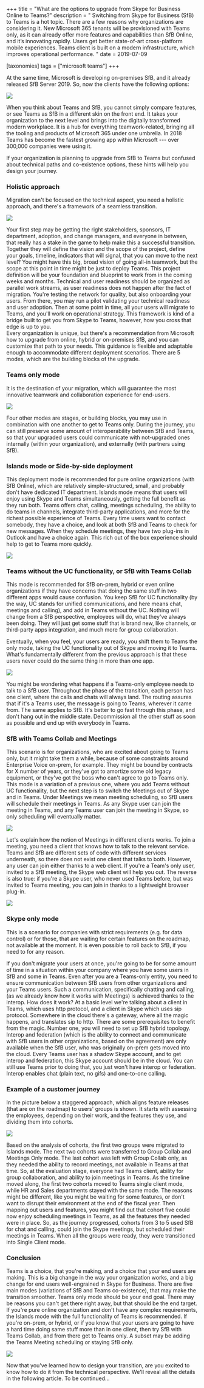 +++
title = "What are the options to upgrade from Skype for Business Online to Teams?"
description = " Switching from Skype for Business (SfB) to Teams is a hot topic. There are a few reasons why organizations are considering it. New Microsoft 365 tenants will be provisioned with Teams only, as it can already offer more features and capabilities than SfB Online, and it’s innovating rapidly. Users get better state-of-art cross-platform mobile experiences. Teams client is built on a modern infrastructure, which improves operational performance. "
date = 2019-07-09

[taxonomies]
tags = ["microsoft teams"]
+++

At the same time, Microsoft is developing on-premises SfB, and it
already released SfB Server 2019. So, now the clients have the following
options:

![](https://o365hq.com/images/442.png)

When you think about Teams and SfB, you cannot simply compare features,
or see Teams as SfB in a different skin on the front end. It takes your
organization to the next level and brings into the digitally transformed
modern workplace. It is a hub for everything teamwork-related, bringing
all the tooling and products of Microsoft 365 under one umbrella. In
2018 Teams has become the fastest growing app within Microsoft --- over
300,000 companies were using it.

If your organization is planning to upgrade from SfB to Teams but
confused about technical paths and co-existence options, these hints
will help you design your journey.

### Holistic approach

Migration can't be focused on the technical aspect, you need a holistic
approach, and there's a framework of a seamless transition.

![](https://o365hq.com/images/439.png)

Your first step may be getting the right stakeholders, sponsors, IT
department, adoption, and change managers, and everyone in between, that
really has a stake in the game to help make this a successful
transition. Together they will define the vision and the scope of the
project, define your goals, timeline, indicators that will signal, that
you can move to the next level? You might have this big, broad vision of
going all-in teamwork, but the scope at this point in time might be just
to deploy Teams. This project definition will be your foundation and
blueprint to work from in the coming weeks and months. Technical and
user readiness should be organized as parallel work streams, as user
readiness does not happen after the fact of migration. You're testing
the network for quality, but also onboarding your users. From there, you
may run a pilot validating your technical readiness and user adoption.
Then at some point in time, all your users will migrate to Teams, and
you'll work on operational strategy. This framework is kind of a bridge
built to get you from Skype to Teams, however, how you cross that edge
is up to you.\
Every organization is unique, but there's a recommendation from
Microsoft how to upgrade from online, hybrid or on-premises SfB, and you
can customize that path to your needs. This guidance is flexible and
adaptable enough to accommodate different deployment scenarios. There
are 5 modes, which are the building blocks of the upgrade.

### Teams only mode

It is the destination of your migration, which will guarantee the most
innovative teamwork and collaboration experience for end-users.

![](https://o365hq.com/images/441.png)

Four other modes are stages, or building blocks, you may use in
combination with one another to get to Teams only. During the journey,
you can still preserve some amount of interoperability between SfB and
Teams, so that your upgraded users could communicate with not-upgraded
ones internally (within your organization), and externally (with
partners using SfB).

### Islands mode or Side-by-side deployment

This deployment mode is recommended for pure online organizations (with
SfB Online), which are relatively simple-structured, small, and probably
don't have dedicated IT department. Islands mode means that users will
enjoy using Skype and Teams simultaneously, getting the full benefit as
they run both. Teams offers chat, calling, meetings scheduling, the
ability to do teams in channels, integrate third-party applications, and
more for the richest possible experience of Teams. Every time users want
to contact somebody, they have a choice, and look at both SfB and Teams
to check for new messages. When they schedule meetings, they have two
plug-ins in Outlook and have a choice again. This rich out of the box
experience should help to get to Teams more quickly.

![](https://o365hq.com/images/440.png)

### Teams without the UC functionality, or SfB with Teams Collab

This mode is recommended for SfB on-prem, hybrid or even online
organizations if they have concerns that doing the same stuff in two
different apps would cause confusion. You keep SfB for UC functionality
(by the way, UC stands for unified communications, and here means chat,
meetings and calling), and add in Teams without the UC. Nothing will
change from a SfB perspective, employees will do, what they've always
been doing. They will just get some stuff that is brand new, like
channels, or third-party apps integration, and much more for group
collaboration.

Eventually, when you feel, your users are ready, you shift them to Teams
the only mode, taking the UC functionality out of Skype and moving it to
Teams. What's fundamentally different from the previous approach is that
these users never could do the same thing in more than one app.

![](https://o365hq.com/images/443.png)

You might be wondering what happens if a Teams-only employee needs to
talk to a SfB user. Throughout the phase of the transition, each person
has one client, where the calls and chats will always land. The routing
assures that if it's a Teams user, the message is going to Teams,
wherever it came from. The same applies to SfB. It's better to go fast
through this phase, and don't hang out in the middle state. Decommission
all the other stuff as soon as possible and end up with everybody in
Teams.

### SfB with Teams Collab and Meetings

This scenario is for organizations, who are excited about going to Teams
only, but it might take them a while, because of some constraints around
Enterprise Voice on-prem, for example. They might be bound by contracts
for X number of years, or they've got to amortize some old legacy
equipment, or they've got the boss who can't agree to go to Teams only.
This mode is a variation of a previous one, where you add Teams without
UC functionality, but the next step is to switch the Meetings out of
Skype and in Teams. Under Meetings we mean meeting scheduling, so SfB
users will schedule their meetings in Teams. As any Skype user can join
the meeting in Teams, and any Teams user can join the meeting in Skype,
so only scheduling will eventually matter.

![](https://o365hq.com/images/444.png)

Let's explain how the notion of Meetings in different clients works. To
join a meeting, you need a client that knows how to talk to the relevant
service. Teams and SfB are different sets of code with different
services underneath, so there does not exist one client that talks to
both. However, any user can join either thanks to a web client. If
you're a Team's only user, invited to a SfB meeting, the Skype web
client will help you out. The reverse is also true: if you're a Skype
user, who never used Teams before, but was invited to Teams meeting, you
can join in thanks to a lightweight browser plug-in.

![](https://o365hq.com/images/445.png)

### Skype only mode

This is a scenario for companies with strict requirements (e.g. for data
control) or for those, that are waiting for certain features on the
roadmap, not available at the moment. It is even possible to roll back
to SfB, if you need to for any reason.

If you don't migrate your users at once, you're going to be for some
amount of time in a situation within your company where you have some
users in SfB and some in Teams. Even after you are a Teams-only entity,
you need to ensure communication between SfB users from other
organizations and your Teams users. Such a communication, specifically
chatting and calling, (as we already know how it works with Meetings) is
achieved thanks to the interop. How does it work? At a basic level we're
talking about a client in Teams, which uses http protocol, and a client
in Skype which uses sip protocol. Somewhere in the cloud there's a
gateway, where all the magic happens, and translates sip to http. There
are some prerequisites to benefit from the magic. Number one, you will
need to set up SfB hybrid topology. Interop and federation (which is the
ability to connect and communicate with SfB users in other
organizations, based on the agreement) are only available when the SfB
user, who was originally on-prem gets moved into the cloud. Every Teams
user has a shadow Skype account, and to get interop and federation, this
Skype account should be in the cloud. You can still use Teams prior to
doing that, you just won't have interop or federation. Interop enables
chat (plain text, no gifs) and one-to-one calling.

### Example of a customer journey

In the picture below a staggered approach, which aligns feature releases
(that are on the roadmap) to users' groups is shown. It starts with
assessing the employees, depending on their work, and the features they
use, and dividing them into cohorts.

![](https://o365hq.com/images/446.png)

Based on the analysis of cohorts, the first two groups were migrated to
Islands mode. The next two cohorts were transferred to Group Collab and
Meetings Only mode. The last cohort was left with Group Collab only, as
they needed the ability to record meetings, not available in Teams at
that time. So, at the evaluation stage, everyone had Teams client,
ability for group collaboration, and ability to join meetings in Teams.
As the timeline moved along, the first two cohorts moved to Teams single
client mode, while HR and Sales departments stayed with the same mode.
The reasons might be different, like you might be waiting for some
features, or don't want to disrupt their environment at the end of the
fiscal year. Then mapping out users and features, you might find out
that cohort five could now enjoy scheduling meetings in Teams, as all
the features they needed were in place. So, as the journey progressed,
cohorts from 3 to 5 used SfB for chat and calling, could join the Skype
meetings, but scheduled their meetings in Teams. When all the groups
were ready, they were transitioned into Single Client mode.

### Conclusion

Teams is a choice, that you're making, and a choice that your end users
are making. This is a big change in the way your organization works, and
a big change for end users well-engrained in Skype for Business. There
are five main modes (variations of SfB and Teams co-existence), that may
make the transition smoother. Teams only mode should be your end goal.
There may be reasons you can't get there right away, but that should be
the end target. If you're pure online organization and don't have any
complex requirements, the Islands mode with the full functionality of
Teams is recommended. If you're on-prem, or hybrid, or if you know that
your users are going to have a hard time doing same stuff more than in
one client, then try SfB with Teams Collab, and from there get to Teams
only. A subset may be adding the Teams Meeting scheduling or staying SfB
only.

![](https://o365hq.com/images/447.png)

Now that you've learned how to design your transition, are you excited
to know how to do it from the technical perspective. We'll reveal all
the details in the following article. To be continued...